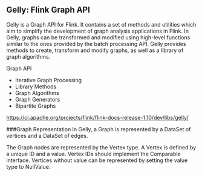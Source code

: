 
## Gelly: Flink Graph API
Gelly is a Graph API for Flink. It contains a set of methods and utilities which aim to simplify the development of graph analysis applications in Flink. In Gelly, graphs can be transformed and modified using high-level functions similar to the ones provided by the batch processing API. Gelly provides methods to create, transform and modify graphs, as well as a library of graph algorithms.

Graph API
- Iterative Graph Processing
- Library Methods
- Graph Algorithms
- Graph Generators
- Bipartite Graphs

https://ci.apache.org/projects/flink/flink-docs-release-1.10/dev/libs/gelly/

###Graph Representation
In Gelly, a Graph is represented by a DataSet of vertices and a DataSet of edges.

The Graph nodes are represented by the Vertex type. A Vertex is defined by a unique ID and a value. Vertex IDs should implement the Comparable interface. Vertices without value can be represented by setting the value type to NullValue.
